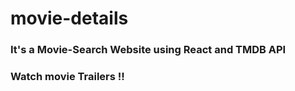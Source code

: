# movie-details

### It's a Movie-Search Website using React and TMDB API
### Watch movie Trailers !!



